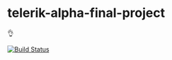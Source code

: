 # telerik-alpha-final-project
👌

 [![Build Status](http://35.190.4.35/job/Telerik%20Final%20Project/badge/icon)](https://travis-ci.org/PenyoKolev/Extension-Repository)
